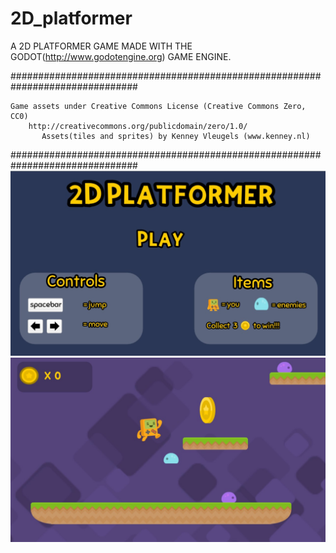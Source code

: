 # 2D_platformer




 A 2D PLATFORMER GAME MADE WITH THE GODOT(http://www.godotengine.org) GAME ENGINE.

###############################################################################

	Game assets under Creative Commons License (Creative Commons Zero, CC0)
		http://creativecommons.org/publicdomain/zero/1.0/
		   Assets(tiles and sprites) by Kenney Vleugels (www.kenney.nl)

###############################################################################
![](images/MainScreen.jpg)
![](images/Level1.jpg)


